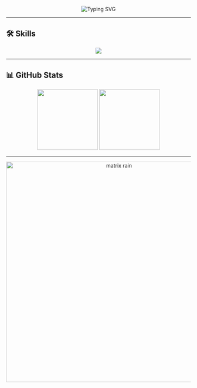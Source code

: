 <!-- Banner estilo consola -->
<p align="center">
  <img src="https://readme-typing-svg.demolab.com?font=Fira+Code&weight=700&size=24&pause=1000&color=00FF00&center=true&vCenter=true&width=700&lines=$+skills+--list;Backend+%7C+Frontend+%7C+Data+Engineering;Linux+%7C+Cloud+%7C+Cybersecurity;AI+%7C+IoT+%7C+Automation" alt="Typing SVG" />
</p>

---

## 🛠️ Skills
<p align="center">
  <img src="https://skillicons.dev/icons?i=java,python,js,ts,react,nodejs,nextjs,npm,yarn,shell,github,html,css,tailwind,postgresql,mysql,docker,linux,git" />
</p>

---

## 📊 GitHub Stats
<p align="center">
  <img src="https://github-readme-stats.vercel.app/api?username=Potato-pdf&show_icons=true&theme=chartreuse-dark&hide_border=true" height="165"/>
  <img src="https://github-readme-streak-stats.herokuapp.com/?user=Potato-pdf&theme=chartreuse-dark&hide_border=true" height="165"/>
</p>

---

<!-- Footer estilo matrix -->
<p align="center">
  <img src="https://media.giphy.com/media/26AHONQ79FdWZhAI0/giphy.gif" width="600" alt="matrix rain" />
</p>

